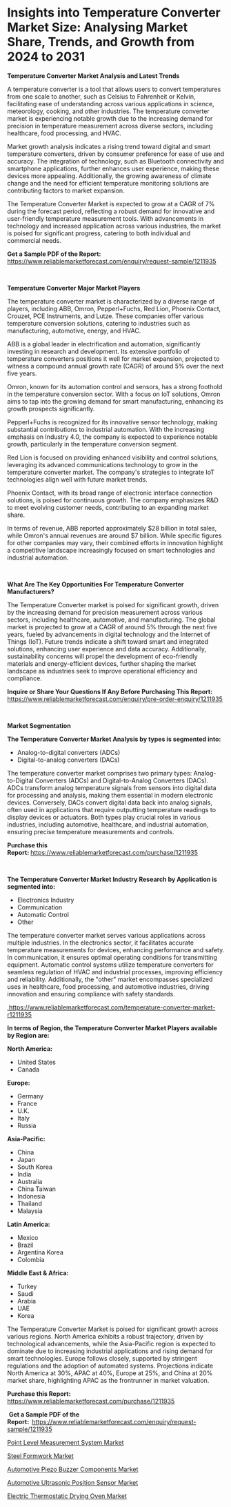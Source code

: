 <p><h1>Insights into Temperature Converter Market Size: Analysing Market Share, Trends, and Growth from 2024 to 2031</h1></p><p><strong>Temperature Converter Market Analysis and Latest Trends</strong></p>
<p><p>A temperature converter is a tool that allows users to convert temperatures from one scale to another, such as Celsius to Fahrenheit or Kelvin, facilitating ease of understanding across various applications in science, meteorology, cooking, and other industries. The temperature converter market is experiencing notable growth due to the increasing demand for precision in temperature measurement across diverse sectors, including healthcare, food processing, and HVAC.</p><p>Market growth analysis indicates a rising trend toward digital and smart temperature converters, driven by consumer preference for ease of use and accuracy. The integration of technology, such as Bluetooth connectivity and smartphone applications, further enhances user experience, making these devices more appealing. Additionally, the growing awareness of climate change and the need for efficient temperature monitoring solutions are contributing factors to market expansion.</p><p>The Temperature Converter Market is expected to grow at a CAGR of 7% during the forecast period, reflecting a robust demand for innovative and user-friendly temperature measurement tools. With advancements in technology and increased application across various industries, the market is poised for significant progress, catering to both individual and commercial needs.</p></p>
<p><strong>Get a Sample PDF of the Report:&nbsp;</strong> <a href="https://www.reliablemarketforecast.com/enquiry/request-sample/1211935?utm_campaign=1080&utm_medium=2&utm_source=Github&utm_content=ia&utm_term=06102024&utm_id=temperature-converter">https://www.reliablemarketforecast.com/enquiry/request-sample/1211935</a></p>
<p>&nbsp;</p>
<p><strong>Temperature Converter Major Market Players</strong></p>
<p><p>The temperature converter market is characterized by a diverse range of players, including ABB, Omron, Pepperl+Fuchs, Red Lion, Phoenix Contact, Crouzet, PCE Instruments, and Lutze. These companies offer various temperature conversion solutions, catering to industries such as manufacturing, automotive, energy, and HVAC.</p><p>ABB is a global leader in electrification and automation, significantly investing in research and development. Its extensive portfolio of temperature converters positions it well for market expansion, projected to witness a compound annual growth rate (CAGR) of around 5% over the next five years.</p><p>Omron, known for its automation control and sensors, has a strong foothold in the temperature conversion sector. With a focus on IoT solutions, Omron aims to tap into the growing demand for smart manufacturing, enhancing its growth prospects significantly.</p><p>Pepperl+Fuchs is recognized for its innovative sensor technology, making substantial contributions to industrial automation. With the increasing emphasis on Industry 4.0, the company is expected to experience notable growth, particularly in the temperature conversion segment.</p><p>Red Lion is focused on providing enhanced visibility and control solutions, leveraging its advanced communications technology to grow in the temperature converter market. The company's strategies to integrate IoT technologies align well with future market trends.</p><p>Phoenix Contact, with its broad range of electronic interface connection solutions, is poised for continuous growth. The company emphasizes R&D to meet evolving customer needs, contributing to an expanding market share.</p><p>In terms of revenue, ABB reported approximately $28 billion in total sales, while Omron's annual revenues are around $7 billion. While specific figures for other companies may vary, their combined efforts in innovation highlight a competitive landscape increasingly focused on smart technologies and industrial automation.</p></p>
<p>&nbsp;</p>
<p><strong>What Are The Key Opportunities For Temperature Converter Manufacturers?</strong></p>
<p><p>The Temperature Converter market is poised for significant growth, driven by the increasing demand for precision measurement across various sectors, including healthcare, automotive, and manufacturing. The global market is projected to grow at a CAGR of around 5% through the next five years, fueled by advancements in digital technology and the Internet of Things (IoT). Future trends indicate a shift toward smart and integrated solutions, enhancing user experience and data accuracy. Additionally, sustainability concerns will propel the development of eco-friendly materials and energy-efficient devices, further shaping the market landscape as industries seek to improve operational efficiency and compliance.</p></p>
<p><strong>Inquire or Share Your Questions If Any Before Purchasing This Report:</strong> <a href="https://www.reliablemarketforecast.com/enquiry/pre-order-enquiry/1211935?utm_campaign=1080&utm_medium=2&utm_source=Github&utm_content=ia&utm_term=06102024&utm_id=temperature-converter">https://www.reliablemarketforecast.com/enquiry/pre-order-enquiry/1211935</a></p>
<p>&nbsp;</p>
<p><strong>Market Segmentation</strong></p>
<p><strong>The Temperature Converter Market Analysis by types is segmented into:</strong></p>
<p><ul><li>Analog-to-digital converters (ADCs)</li><li>Digital-to-analog converters (DACs)</li></ul></p>
<p><p>The temperature converter market comprises two primary types: Analog-to-Digital Converters (ADCs) and Digital-to-Analog Converters (DACs). ADCs transform analog temperature signals from sensors into digital data for processing and analysis, making them essential in modern electronic devices. Conversely, DACs convert digital data back into analog signals, often used in applications that require outputting temperature readings to display devices or actuators. Both types play crucial roles in various industries, including automotive, healthcare, and industrial automation, ensuring precise temperature measurements and controls.</p></p>
<p><strong>Purchase this Report:&nbsp;</strong><a href="https://www.reliablemarketforecast.com/purchase/1211935?utm_campaign=1080&utm_medium=2&utm_source=Github&utm_content=ia&utm_term=06102024&utm_id=temperature-converter">https://www.reliablemarketforecast.com/purchase/1211935</a></p>
<p>&nbsp;</p>
<p><strong>The Temperature Converter Market Industry Research by Application is segmented into:</strong></p>
<p><ul><li>Electronics Industry</li><li>Communication</li><li>Automatic Control</li><li>Other</li></ul></p>
<p><p>The temperature converter market serves various applications across multiple industries. In the electronics sector, it facilitates accurate temperature measurements for devices, enhancing performance and safety. In communication, it ensures optimal operating conditions for transmitting equipment. Automatic control systems utilize temperature converters for seamless regulation of HVAC and industrial processes, improving efficiency and reliability. Additionally, the "other" market encompasses specialized uses in healthcare, food processing, and automotive industries, driving innovation and ensuring compliance with safety standards.</p></p>
<p><a href="https://www.reliablemarketforecast.com/temperature-converter-market-r1211935?utm_campaign=1080&utm_medium=2&utm_source=Github&utm_content=ia&utm_term=06102024&utm_id=temperature-converter">&nbsp;https://www.reliablemarketforecast.com/temperature-converter-market-r1211935</a></p>
<p><strong>In terms of Region, the Temperature Converter Market Players available by Region are:</strong></p>
<p>
    <p> <strong> North America: </strong>
        <ul>
            <li>United States</li>
            <li>Canada</li>
        </ul>
        </p> 
    <p> <strong> Europe: </strong>
        <ul>
            <li>Germany</li>
            <li>France</li>
            <li>U.K.</li>
            <li>Italy</li>
            <li>Russia</li>
        </ul>
        </p> 
    <p> <strong> Asia-Pacific: </strong>
        <ul>
            <li>China</li>
            <li>Japan</li>
            <li>South Korea</li>
            <li>India</li>
            <li>Australia</li>
            <li>China Taiwan</li>
            <li>Indonesia</li>
            <li>Thailand</li>
            <li>Malaysia</li>
        </ul>
        </p> 
    <p> <strong> Latin America: </strong>
        <ul>
            <li>Mexico</li>
            <li>Brazil</li>
            <li>Argentina Korea</li>
            <li>Colombia</li>
        </ul>
        </p> 
    <p> <strong> Middle East & Africa: </strong>
        <ul>
            <li>Turkey</li>
            <li>Saudi</li>
            <li>Arabia</li>
            <li>UAE</li>
            <li>Korea</li>
        </ul>
    </p>
    </p>
<p><p>The Temperature Converter Market is poised for significant growth across various regions. North America exhibits a robust trajectory, driven by technological advancements, while the Asia-Pacific region is expected to dominate due to increasing industrial applications and rising demand for smart technologies. Europe follows closely, supported by stringent regulations and the adoption of automated systems. Projections indicate North America at 30%, APAC at 40%, Europe at 25%, and China at 20% market share, highlighting APAC as the frontrunner in market valuation.</p></p>
<p><strong>Purchase this Report: </strong><a href="https://www.reliablemarketforecast.com/purchase/1211935?utm_campaign=1080&utm_medium=2&utm_source=Github&utm_content=ia&utm_term=06102024&utm_id=temperature-converter">https://www.reliablemarketforecast.com/purchase/1211935</a></p>
<p>&nbsp;<strong>Get a Sample PDF of the Report:&nbsp;&nbsp;</strong><a href="https://www.reliablemarketforecast.com/enquiry/request-sample/1211935?utm_campaign=1080&utm_medium=2&utm_source=Github&utm_content=ia&utm_term=06102024&utm_id=temperature-converter">https://www.reliablemarketforecast.com/enquiry/request-sample/1211935</a></p>
<p><strong></strong></p>
<p><p><a href="https://github.com/gdfhhhj/Market-Research-Report-List-6/blob/main/point-level-measurement-system-market.md?utm_campaign=1080&utm_medium=2&utm_source=Github&utm_content=ia&utm_term=06102024&utm_id=temperature-converter">Point Level Measurement System Market</a></p><p><a href="https://www.linkedin.com/pulse/global-steel-formwork-market-focus-product-type-panel-formworksteel-b0mzf?utm_campaign=1080&utm_medium=2&utm_source=Github&utm_content=ia&utm_term=06102024&utm_id=temperature-converter">Steel Formwork Market</a></p><p><a href="https://issuu.com/reportprime-2/docs/automotive-piezo-buzzer-components-_cd1e0a989f84f8?utm_campaign=1080&utm_medium=2&utm_source=Github&utm_content=ia&utm_term=06102024&utm_id=temperature-converter">Automotive Piezo Buzzer Components Market</a></p><p><a href="https://issuu.com/reportprime-2/docs/automotive-ultrasonic-position-sens_b877a9a3a8dee1?utm_campaign=1080&utm_medium=2&utm_source=Github&utm_content=ia&utm_term=06102024&utm_id=temperature-converter">Automotive Ultrasonic Position Sensor Market</a></p><p><a href="https://www.linkedin.com/pulse/electric-thermostatic-drying-oven-market-research-report-rfg7f?utm_campaign=1080&utm_medium=2&utm_source=Github&utm_content=ia&utm_term=06102024&utm_id=temperature-converter">Electric Thermostatic Drying Oven Market</a></p></p>